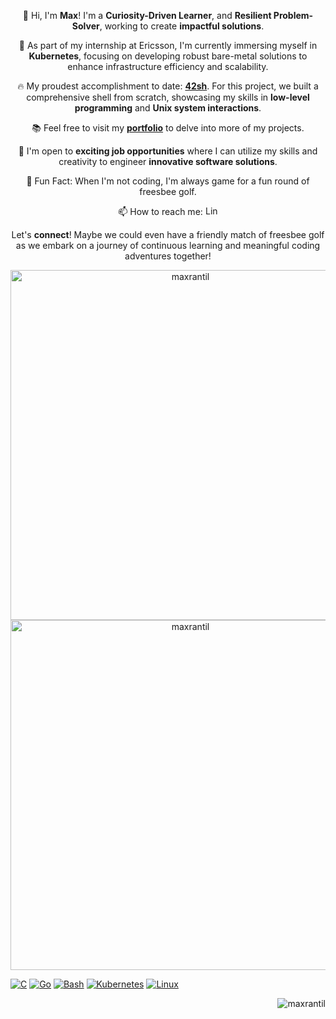 <p align="center">
  👋 Hi, I'm <b>Max</b>! I'm a <b>Curiosity-Driven Learner</b>, and <b>Resilient Problem-Solver</b>, working to create <b>impactful solutions</b>.
</p>

<p align="center">
  🌱 As part of my internship at Ericsson, I'm currently immersing myself in <b>Kubernetes</b>, focusing on developing robust bare-metal solutions to enhance infrastructure efficiency and scalability.
</p>

<p align="center">
  🔥 My proudest accomplishment to date: <a href="https://github.com/maxrantil/42sh" target="_blank"><b>42sh</b></a>. For this project, we built a comprehensive shell from scratch, showcasing my skills in <b>low-level programming</b> and <b>Unix system interactions</b>.
</p>

<p align="center">
  📚 Feel free to visit my <a href="https://maxrantil.github.io" target="_blank"><b>portfolio</b></a> to delve into more of my projects.
</p>

<p align="center">
  🤝 I'm open to <b>exciting job opportunities</b> where I can utilize my skills and creativity to engineer <b>innovative software solutions</b>.
</p>

<p align="center">
  🎯 Fun Fact: When I'm not coding, I'm always game for a fun round of freesbee golf.
</p>

<p align="center">
  📫 How to reach me: <a href="https://www.linkedin.com/in/maxrantil" target="_blank">
    <img src="https://raw.githubusercontent.com/rahuldkjain/github-profile-readme-generator/master/src/images/icons/Social/linked-in-alt.svg"
         alt="LinkedIn" height="15" width="20">
  </a>
</p>

<p align="center">
  Let's <b>connect</b>! Maybe we could even have a friendly match of freesbee golf as we embark on a journey of continuous learning and meaningful coding adventures together!
</p>


<p align="center">
<img src="https://github-readme-stats.vercel.app/api/top-langs?username=maxrantil&show_icons=true&theme=react&locale=en&layout=compact" alt="maxrantil" style="height: 14vh"/>
<img src="https://github-readme-stats.vercel.app/api?username=maxrantil&show_icons=true&theme=react&locale=en" alt="maxrantil" style="height: 14vh"/>
</p>



 
<div>
 
<a href=""> ![C](https://img.shields.io/badge/-C-000?&logo=C)</a>
<a href=""> ![Go](https://img.shields.io/badge/-Go-000?&logo=Go)</a>
<a href=""> ![Bash](https://img.shields.io/badge/-Bash-000?&logo=gnu-bash)</a>
<a href=""> ![Kubernetes](https://img.shields.io/badge/-Kubernetes-000?&logo=kubernetes)</a>
<a href=""> ![Linux](https://img.shields.io/badge/-Linux-000?&logo=Linux)</a>
 
 <img align="right" src="https://komarev.com/ghpvc/?username=maxrantil&label=views&color=0e75b6&style=flat" alt="maxrantil"/>

</div>
